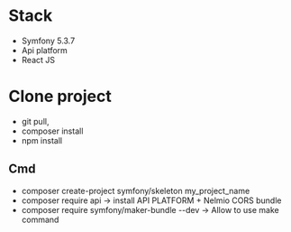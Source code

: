 # Stack #
- Symfony 5.3.7 
- Api platform 
- React JS 

# Clone project #
- git pull, 
- composer install
- npm install

## Cmd ##
- composer create-project symfony/skeleton my_project_name
- composer require api -> install API PLATFORM + Nelmio CORS bundle
- composer require symfony/maker-bundle --dev -> Allow to use make command
